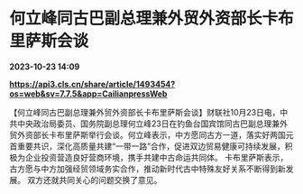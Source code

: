 # 何立峰同古巴副总理兼外贸外资部长卡布里萨斯会谈

**2023-10-23 14:09**

**https://api3.cls.cn/share/article/1493454?os=web&sv=7.7.5&app=CailianpressWeb**

【何立峰同古巴副总理兼外贸外资部长卡布里萨斯会谈】财联社10月23日电，中共中央政治局委员、国务院副总理何立峰23日在钓鱼台国宾馆同古巴副总理兼外贸外资部长卡布里萨斯举行会谈。何立峰表示，中方愿同古方一道，落实好两国元首重要共识，深化高质量共建“一带一路”合作，促进双边贸易健康可持续发展，积极为企业投资营造良好营商环境，携手共建中古命运共同体。 卡布里萨斯表示，古方愿与中方加强经贸领域务实合作，推动新时代古中特殊友好关系不断得到新发展。 双方还就共同关心的问题交换了意见。